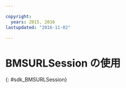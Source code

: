 ```yaml
---

copyright:
  years: 2015, 2016
lastupdated: "2016-11-02"

---
```

# BMSURLSession の使用
{: #sdk_BMSURLSession}

